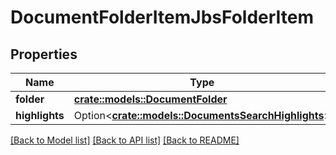 # DocumentFolderItemJbsFolderItem

## Properties

Name | Type | Description | Notes
------------ | ------------- | ------------- | -------------
**folder** | [**crate::models::DocumentFolder**](DocumentFolder.md) |  | 
**highlights** | Option<[**crate::models::DocumentsSearchHighlights**](DocumentsSearchHighlights.md)> |  | [optional]

[[Back to Model list]](../README.md#documentation-for-models) [[Back to API list]](../README.md#documentation-for-api-endpoints) [[Back to README]](../README.md)


